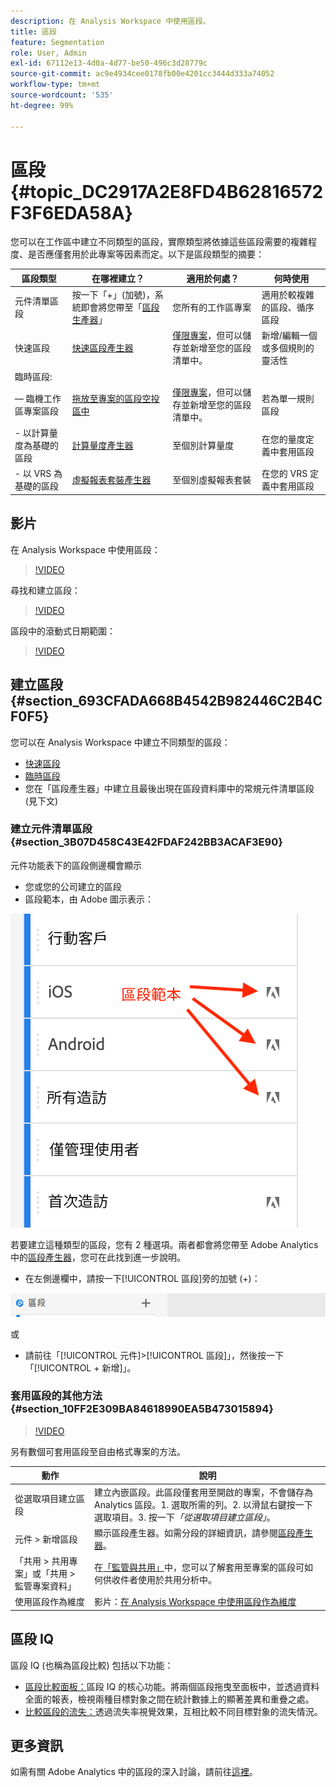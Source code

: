 ```yaml
---
description: 在 Analysis Workspace 中使用區段。
title: 區段
feature: Segmentation
role: User, Admin
exl-id: 67112e13-4d0a-4d77-be50-496c3d28779c
source-git-commit: ac9e4934cee0178fb00e4201cc3444d333a74052
workflow-type: tm+mt
source-wordcount: '535'
ht-degree: 99%

---
```



# 區段 {#topic_DC2917A2E8FD4B62816572F3F6EDA58A}

您可以在工作區中建立不同類型的區段，實際類型將依據這些區段需要的複雜程度、是否應僅套用於此專案等因素而定。以下是區段類型的摘要：

| 區段類型 | 在哪裡建立？ | 適用於何處？ | 何時使用 |
| --- | --- | --- | --- |
| 元件清單區段 | 按一下「+」(加號)，系統即會將您帶至「[區段生產器](/help/components/segmentation/segmentation-workflow/seg-build.md)」 | 您所有的工作區專案 | 適用於較複雜的區段、循序區段 |
| 快速區段 | [快速區段產生器](/help/analyze/analysis-workspace/components/segments/quick-segments.md) | [僅限專案](https://experienceleague.adobe.com/docs/analytics/analyze/analysis-workspace/components/segments/quick-segments.html?lang=zh-Hant?#what-are-project-only-segments%3F)，但可以儲存並新增至您的區段清單中。 | 新增/編輯一個或多個規則的靈活性 |
| 臨時區段: |  |  |  |
|  — 臨機工作區專案區段 | [拖放至專案的區段空投區中](/help/analyze/analysis-workspace/components/segments/ad-hoc-segments.md) | [僅限專案](https://experienceleague.adobe.com/docs/analytics/analyze/analysis-workspace/components/segments/quick-segments.html?#what-are-project-only-segments%3F)，但可以儲存並新增至您的區段清單中。 | 若為單一規則區段 |
| - 以計算量度為基礎的區段 | [計算量度產生器](https://experienceleague.adobe.com/docs/analytics/components/calculated-metrics/calcmetric-workflow/metrics-with-segments.html?lang=zh-Hant) | 至個別計算量度 | 在您的量度定義中套用區段 |
| - 以 VRS 為基礎的區段 | [虛擬報表套裝產生器](https://experienceleague.adobe.com/docs/analytics/components/virtual-report-suites/vrs-workflow/vrs-create.html?lang=zh-Hant) | 至個別虛擬報表套裝 | 在您的 VRS 定義中套用區段 |

## 影片

在 Analysis Workspace 中使用區段：

>[!VIDEO](https://video.tv.adobe.com/v/23977/?quality=12)

尋找和建立區段：

>[!VIDEO](https://video.tv.adobe.com/v/334092/?quality=12)

區段中的滾動式日期範圍：

>[!VIDEO](https://video.tv.adobe.com/v/25403/?quality=12)

## 建立區段 {#section_693CFADA668B4542B982446C2B4CF0F5}

您可以在 Analysis Workspace 中建立不同類型的區段：

* [快速區段](/help/analyze/analysis-workspace/components/segments/quick-segments.md)
* [臨時區段](/help/analyze/analysis-workspace/components/segments/ad-hoc-segments.md)
* 您在「區段產生器」中建立且最後出現在區段資料庫中的常規元件清單區段 (見下文)

### 建立元件清單區段 {#section_3B07D458C43E42FDAF242BB3ACAF3E90}

元件功能表下的區段側邊欄會顯示
* 您或您的公司建立的區段
* 區段範本，由 Adobe 圖示表示：

![](assets/segment_icons.png)

若要建立這種類型的區段，您有 2 種選項。兩者都會將您帶至 Adobe Analytics 中的[區段產生器](/help/components/segmentation/segmentation-workflow/seg-build.md)，您可在此找到進一步說明。

* 在左側邊欄中，請按一下[!UICONTROL 區段]旁的加號 (+)：

![](assets/create-seg.png)

或

* 請前往「[!UICONTROL 元件]>[!UICONTROL 區段]」，然後按一下「[!UICONTROL + 新增]」。


### 套用區段的其他方法 {#section_10FF2E309BA84618990EA5B473015894}

>[!VIDEO](https://video.tv.adobe.com/v/30994/?quality=12)

另有數個可套用區段至自由格式專案的方法。

| 動作 | 說明 |
|--- |--- |
| 從選取項目建立區段 | 建立內嵌區段。此區段僅套用至開啟的專案，不會儲存為 Analytics 區段。1. 選取所需的列。2. 以滑鼠右鍵按一下選取項目。3. 按一下&#x200B;*「從選取項目建立區段」*。 |
| 元件 > 新增區段 | 顯示區段產生器。如需分段的詳細資訊，請參閱[區段產生器](https://experienceleague.adobe.com/docs/analytics/components/segmentation/segmentation-workflow/seg-build.html?lang=zh-Hant)。 |
| 「共用 > 共用專案」或「共用 > 監管專案資料」 | 在[「監管與共用」](https://experienceleague.adobe.com/docs/analytics/analyze/analysis-workspace/curate-share/curate.html?lang=zh-Hant#concept_4A9726927E7C44AFA260E2BB2721AFC6)中，您可以了解套用至專案的區段可如何供收件者使用於共用分析中。 |
| 使用區段作為維度 | 影片：[在 Analysis Workspace 中使用區段作為維度](https://experienceleague.adobe.com/docs/analytics-learn/tutorials/analysis-workspace/applying-segments/using-segments-as-dimensions-in-analysis-workspace.html?lang=zh-Hant) |

## 區段 IQ

區段 IQ (也稱為區段比較) 包括以下功能：

* [區段比較面板：](/help/analyze/analysis-workspace/c-panels/c-segment-comparison/segment-comparison.md)區段 IQ 的核心功能。將兩個區段拖曳至面板中，並透過資料全面的報表，檢視兩種目標對象之間在統計數據上的顯著差異和重疊之處。
* [比較區段的流失：](/help/analyze/analysis-workspace/visualizations/fallout/compare-segments-fallout.md)透過流失率視覺效果，互相比較不同目標對象的流失情況。

## 更多資訊

如需有關 Adobe Analytics 中的區段的深入討論，請前往[這裡](/help/components/segmentation/seg-overview.md)。

